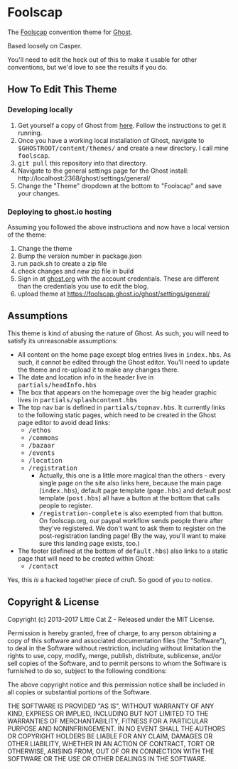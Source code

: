 # Foolscap 

The [Foolscap](http://www.foolscap.org) convention theme for [Ghost](http://github.com/tryghost/ghost/).

Based loosely on Casper.

You'll need to edit the heck out of this to make it usable for other conventions, but we'd love to see the results if you do. 

## How To Edit This Theme

### Developing locally

1. Get yourself a copy of Ghost from [here](https://ghost.org/download/). Follow the instructions to get it running.
2. Once you have a working local installation of Ghost, navigate to <kbd>$GHOSTROOT/content/themes/</kbd> and create a new directory. I call mine <kbd>foolscap</kbd>.
3. <kbd>git pull</kbd> this repository into that directory.
4. Navigate to the general settings page for the Ghost install: http://localhost:2368/ghost/settings/general/
5. Change the "Theme" dropdown at the bottom to "Foolscap" and save your changes.

### Deploying to ghost.io hosting

Assuming you followed the above instructions and now have a local version of the theme:

1. Change the theme
2. Bump the version number in package.json
3. run pack.sh to create a zip file
4. check changes and new zip file in build
5. Sign in at [ghost.org](https://ghost.org/login/) with the account credentials. These are different than the credentials you use to edit the blog.
6. upload theme at https://foolscap.ghost.io/ghost/settings/general/

## Assumptions

This theme is kind of abusing the nature of Ghost. As such, you will need to satisfy its unreasonable assumptions:

* All content on the home page except blog entries lives in <kbd>index.hbs</kbd>. As such, it cannot be edited through the Ghost editor. You'll need to update the theme and re-upload it to make any changes there.
* The date and location info in the header live in <kbd>partials/headInfo.hbs</kbd>
* The box that appears on the homepage over the big header graphic lives in <kbd>partials/splashcontent.hbs</kbd>
* The top nav bar is defined in <kbd>partials/topnav.hbs</kbd>. It currently links to the following static pages, which need to be created in the Ghost page editor to avoid dead links:
    * <kbd>/ethos</kbd>
    * <kbd>/commons</kbd>
    * <kbd>/bazaar</kbd>
    * <kbd>/events</kbd>
    * <kbd>/location</kbd>
    * <kbd>/registration</kbd>
    	* Actually, this one is a little more magical than the others - 
    	every single page on the site also links here, because the main page
    	(<kbd>index.hbs</kbd>), default page template (<kbd>page.hbs</kbd>)
    	and default post template (<kbd>post.hbs</kbd>) all have a button at
    	the bottom that calls people to register.
    	* <kbd>/registration-complete</kbd> is also exempted from that button.
    	On foolscap.org, our paypal workflow sends people there after they've
    	registered. We don't want to ask them to register on the post-registration
    	landing page! (By the way, you'll want to make sure this landing page
    	exists, too.)
* The footer (defined at the bottom of <kbd>default.hbs</kbd>) also links to a static page that will need to be created within Ghost:
    * <kbd>/contact</kbd>

Yes, this _is_ a hacked together piece of cruft. So good of you to notice.


## Copyright & License

Copyright (c) 2013-2017 Little Cat Z - Released under the MIT License.

Permission is hereby granted, free of charge, to any person obtaining a copy of this software and associated documentation files (the "Software"), to deal in the Software without restriction, including without limitation the rights to use, copy, modify, merge, publish, distribute, sublicense, and/or sell copies of the Software, and to permit persons to whom the Software is furnished to do so, subject to the following conditions:

The above copyright notice and this permission notice shall be included in all copies or substantial portions of the Software.

THE SOFTWARE IS PROVIDED "AS IS", WITHOUT WARRANTY OF ANY KIND, EXPRESS OR IMPLIED, INCLUDING BUT NOT LIMITED TO THE WARRANTIES OF MERCHANTABILITY, FITNESS FOR A PARTICULAR PURPOSE AND
NONINFRINGEMENT. IN NO EVENT SHALL THE AUTHORS OR COPYRIGHT HOLDERS BE LIABLE FOR ANY CLAIM, DAMAGES OR OTHER LIABILITY, WHETHER IN AN ACTION OF CONTRACT, TORT OR OTHERWISE, ARISING FROM, OUT OF OR IN CONNECTION WITH THE SOFTWARE OR THE USE OR OTHER DEALINGS IN THE SOFTWARE.
